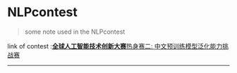 # NLPcontest

> some note used in the NLPcontest

link of contest :[**全球人工智能技术创新大赛**热身赛二: 中文预训练模型泛化能力挑战赛](https://tianchi.aliyun.com/competition/entrance/531865/introduction)

---

